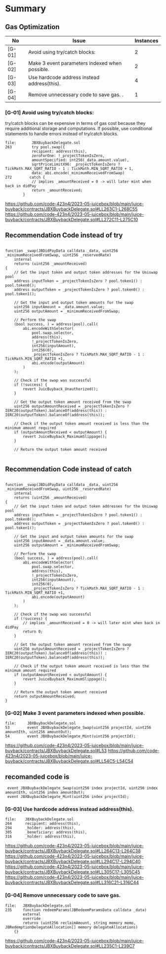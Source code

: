 
# Summary

## Gas Optimization

| No     | Issue  | Instances |
| ------ | --------- | --- |
| [G-01] |  Avoid using try/catch blocks:| 2  | - |
| [G-02] |  Make 3 event parameters indexed when possible.  | 2  | - |
| [G-03] |  Use hardcode address instead address(this).| 4  | - |
| [G-04] |  Remove unnecessary code to save gas. .| 1  | - |


### [G-01] Avoid using try/catch blocks:

 try/catch blocks can be expensive in terms of gas cost because they require additional storage and computations. If possible, use conditional statements to handle errors instead of try/catch blocks.

```solidity
file:       JBXBuybackDelegate.sol
263         try pool.swap({
            recipient: address(this),
            zeroForOne: !_projectTokenIsZero,
            amountSpecified: int256(_data.amount.value),
            sqrtPriceLimitX96: _projectTokenIsZero ? TickMath.MAX_SQRT_RATIO - 1 : TickMath.MIN_SQRT_RATIO + 1,
            data: abi.encode(_minimumReceivedFromSwap)
272        catch {
            // implies _amountReceived = 0 -> will later mint when back in didPay
            return _amountReceived;
        }
```
https://github.com/code-423n4/2023-05-juicebox/blob/main/juice-buyback/contracts/JBXBuybackDelegate.sol#LL263C1-L268C55
https://github.com/code-423n4/2023-05-juicebox/blob/main/juice-buyback/contracts/JBXBuybackDelegate.sol#LL272C11-L275C10

## Recommendation Code instead of try

```solidity

function _swap(JBDidPayData calldata _data, uint256 _minimumReceivedFromSwap, uint256 _reservedRate)
    internal
    returns (uint256 _amountReceived)
{
    // Get the input token and output token addresses for the Uniswap pool
    address inputToken = _projectTokenIsZero ? pool.token1() : pool.token0();
    address outputToken = _projectTokenIsZero ? pool.token0() : pool.token1();
    
    // Get the input and output token amounts for the swap
    uint256 inputAmount = _data.amount.value;
    uint256 outputAmount = _minimumReceivedFromSwap;
    
    // Perform the swap
    (bool success, ) = address(pool).call(
        abi.encodeWithSelector(
            pool.swap.selector,
            address(this),
            !_projectTokenIsZero,
            int256(inputAmount),
            int256(0),
            _projectTokenIsZero ? TickMath.MAX_SQRT_RATIO - 1 : TickMath.MIN_SQRT_RATIO +1,
            abi.encode(outputAmount)
        )
    );
    
    // Check if the swap was successful
    if (!success) {
        revert JuicBuyback_Unauthorized();
    }
    
    // Get the output token amount received from the swap
    uint256 outputAmountReceived = _projectTokenIsZero ? IERC20(outputToken).balanceOf(address(this)) : IERC20(outputToken).balanceOf(address(this));
    
    // Check if the output token amount received is less than the minimum amount required
    if (outputAmountReceived < outputAmount) {
        revert JuiceBuyback_MaximumSlippage();
    }
    
    // Return the output token amount received
  
```
## Recommendation Code instead of catch


```solidity

function _swap(JBDidPayData calldata _data, uint256 _minimumReceivedFromSwap, uint256 _reservedRate)
    internal
    returns (uint256 _amountReceived)
{
    // Get the input token and output token addresses for the Uniswap pool
    address inputToken = _projectTokenIsZero ? pool.token1() : pool.token0();
    address outputToken = _projectTokenIsZero ? pool.token0() : pool.token1();
    
    // Get the input and output token amounts for the swap
    uint256 inputAmount = _data.amount.value;
    uint256 outputAmount = _minimumReceivedFromSwap;
    
    // Perform the swap
    (bool success, ) = address(pool).call(
        abi.encodeWithSelector(
            pool.swap.selector,
            address(this),
            !_projectTokenIsZero,
            int256(inputAmount),
            int256(0),
            _projectTokenIsZero ? TickMath.MAX_SQRT_RATIO - 1 : TickMath.MIN_SQRT_RATIO +1,
            abi.encode(outputAmount)
        )
    );
    
    // Check if the swap was successful
    if (!success) {
        // implies _amountReceived = 0 -> will later mint when back in didPay
        return 0;
    }
    
    // Get the output token amount received from the swap
    uint256 outputAmountReceived = _projectTokenIsZero ? IERC20(outputToken).balanceOf(address(this)) : IERC20(outputToken).balanceOf(address(this));
    
    // Check if the output token amount received is less than the minimum amount required
    if (outputAmountReceived < outputAmount) {
        revert JuiceBuyback_MaximumSlippage();
    }
    
    // Return the output token amount received
    return outputAmountReceived;
}

```


### [G-02]  Make 3 event parameters indexed when possible. 

```solidity
file:     JBXBuybackDelegate.sol
53        event JBXBuybackDelegate_Swap(uint256 projectId, uint256 amountEth, uint256 amountOut);
54        event JBXBuybackDelegate_Mint(uint256 projectId);
```
https://github.com/code-423n4/2023-05-juicebox/blob/main/juice-buyback/contracts/JBXBuybackDelegate.sol#L53
https://github.com/code-423n4/2023-05-juicebox/blob/main/juice-buyback/contracts/JBXBuybackDelegate.sol#LL54C5-L54C54
##   recomanded code is 

```solidity
 event JBXBuybackDelegate_Swap(uint256 index projectId, uint256 index amountEth, uint256 index amountOut);
 event JBXBuybackDelegate_Mint(uint256 index projectId);
```



### [G-03] Use hardcode address instead address(this).

```solidity
file:    JBXBuybackDelegate.sol
264      recipient: address(this),
294      _holder: address(this),
305      _beneficiary: address(this),
316      _holder: address(this),
```
https://github.com/code-423n4/2023-05-juicebox/blob/main/juice-buyback/contracts/JBXBuybackDelegate.sol#LL264C13-L264C38
https://github.com/code-423n4/2023-05-juicebox/blob/main/juice-buyback/contracts/JBXBuybackDelegate.sol#LL294C17-L294C40
https://github.com/code-423n4/2023-05-juicebox/blob/main/juice-buyback/contracts/JBXBuybackDelegate.sol#LL305C17-L305C45
https://github.com/code-423n4/2023-05-juicebox/blob/main/juice-buyback/contracts/JBXBuybackDelegate.sol#LL316C21-L316C44



### [G-04]   Remove unnecessary code to save gas.

```solidity
file:   JBXBuybackDelegate.sol
235     function redeemParams(JBRedeemParamsData calldata _data)
        external
        override
        returns (uint256 reclaimAmount, string memory memo, JBRedemptionDelegateAllocation[] memory delegateAllocations)
    {}

```
https://github.com/code-423n4/2023-05-juicebox/blob/main/juice-buyback/contracts/JBXBuybackDelegate.sol#LL235C1-L239C7

